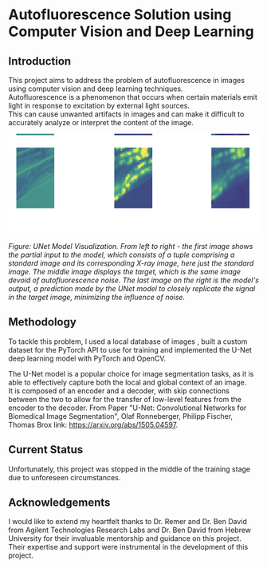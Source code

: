 # Autofluorescence Solution using Computer Vision and Deep Learning
## Introduction
This project aims to address the problem of autofluorescence in images using computer vision and deep learning techniques.  
Autofluorescence is a phenomenon that occurs when certain materials emit light in response to excitation by external light sources.  
This can cause unwanted artifacts in images and can make it difficult to accurately analyze or interpret the content of the image.

<img src="https://github.com/YarinBeni/HUJI-BIOINFORMATICS-LAB--Autofluorescence-Project/blob/main/Models%20Input%2C%20Label%2C%20Prediction.png?raw=true" width="600" height="200">

*Figure: UNet Model Visualization. From left to right - the first image shows the partial input to the model, which consists of a tuple comprising a standard image and its corresponding X-ray image, here just the standard image. The middle image displays the target, which is the same image devoid of autofluorescence noise. The last image on the right is the model's output, a prediction made by the UNet model to closely replicate the signal in the target image, minimizing the influence of noise.*

## Methodology
To tackle this problem, I used a local database of images , built a custom dataset for the PyTorch API to use for training and implemented the U-Net deep learning model with PyTorch and OpenCV.   

The U-Net model is a popular choice for image segmentation tasks, as it is able to effectively capture both the local and global context of an image.  
It is composed of an encoder and a decoder, with skip connections between the two to allow for the transfer of low-level features from the encoder to the decoder.
From Paper "U-Net: Convolutional Networks for Biomedical Image Segmentation", Olaf Ronneberger, Philipp Fischer, Thomas Brox link: https://arxiv.org/abs/1505.04597.  

## Current Status
Unfortunately, this project was stopped in the middle of the training stage due to unforeseen circumstances. 

## Acknowledgements
I would like to extend my heartfelt thanks to Dr. Remer and Dr. Ben David from Agilent Technologies Research Labs and Dr. Ben David from Hebrew University for their invaluable mentorship and guidance on this project.  
Their expertise and support were instrumental in the development of this project.




